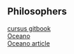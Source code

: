 ## Philosophers
[cursus gitbook](https://42-cursus.gitbook.io/guide/rank-03/philosophers) \
[Oceano](https://suspectedoceano.notion.site/Philosophers-b1bf3c57eee6420cafa7d0900b3d3216) \
[Oceano article](https://medium.com/@jalal92/the-dining-philosophers-7157cc05315)
